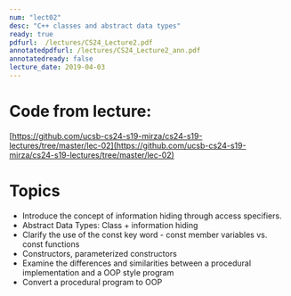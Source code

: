 ```yaml
---
num: "lect02"
desc: "C++ classes and abstract data types"
ready: true
pdfurl:  /lectures/CS24_Lecture2.pdf
annotatedpdfurl: /lectures/CS24_Lecture2_ann.pdf
annotatedready: false
lecture_date: 2019-04-03
---
```



# Code from lecture:

[https://github.com/ucsb-cs24-s19-mirza/cs24-s19-lectures/tree/master/lec-02](https://github.com/ucsb-cs24-s19-mirza/cs24-s19-lectures/tree/master/lec-02)

# Topics

* Introduce the concept of information hiding through access specifiers.
* Abstract Data Types: Class + information hiding
* Clarify the use of the const key word - const member variables vs. const functions
* Constructors, parameterized constructors
* Examine the differences and similarities between a procedural implementation and a OOP style program  
* Convert a procedural program to OOP








